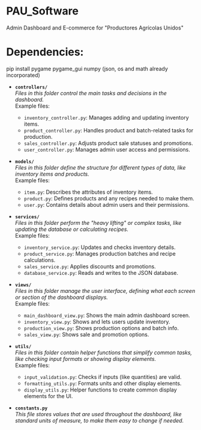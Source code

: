 # PAU_Software
Admin Dashboard and E-commerce for "Productores Agrícolas Unidos"

# Dependencies:
pip install pygame pygame_gui numpy (json, os and math already incorporated)

- **`controllers/`**  
  *Files in this folder control the main tasks and decisions in the dashboard.*  
  Example files:  
  - `inventory_controller.py`: Manages adding and updating inventory items.
  - `product_controller.py`: Handles product and batch-related tasks for production.
  - `sales_controller.py`: Adjusts product sale statuses and promotions.
  - `user_controller.py`: Manages admin user access and permissions.

- **`models/`**  
  *Files in this folder define the structure for different types of data, like inventory items and products.*  
  Example files:  
  - `item.py`: Describes the attributes of inventory items.
  - `product.py`: Defines products and any recipes needed to make them.
  - `user.py`: Contains details about admin users and their permissions.

- **`services/`**  
  *Files in this folder perform the "heavy lifting" or complex tasks, like updating the database or calculating recipes.*  
  Example files:  
  - `inventory_service.py`: Updates and checks inventory details.
  - `product_service.py`: Manages production batches and recipe calculations.
  - `sales_service.py`: Applies discounts and promotions.
  - `database_service.py`: Reads and writes to the JSON database.

- **`views/`**  
  *Files in this folder manage the user interface, defining what each screen or section of the dashboard displays.*  
  Example files:  
  - `main_dashboard_view.py`: Shows the main admin dashboard screen.
  - `inventory_view.py`: Shows and lets users update inventory.
  - `production_view.py`: Shows production options and batch info.
  - `sales_view.py`: Shows sale and promotion options.

- **`utils/`**  
  *Files in this folder contain helper functions that simplify common tasks, like checking input formats or showing display elements.*  
  Example files:  
  - `input_validation.py`: Checks if inputs (like quantities) are valid.
  - `formatting_utils.py`: Formats units and other display elements.
  - `display_utils.py`: Helper functions to create common display elements for the UI.

- **`constants.py`**  
  *This file stores values that are used throughout the dashboard, like standard units of measure, to make them easy to change if needed.*  
